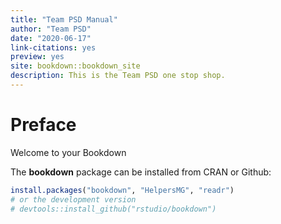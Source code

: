 ```yaml
--- 
title: "Team PSD Manual"
author: "Team PSD"
date: "2020-06-17"
link-citations: yes
preview: yes
site: bookdown::bookdown_site
description: This is the Team PSD one stop shop.
---
```


# Preface

Welcome to your Bookdown

The **bookdown** package can be installed from CRAN or Github:


```r
install.packages("bookdown", "HelpersMG", "readr")
# or the development version
# devtools::install_github("rstudio/bookdown")
```



